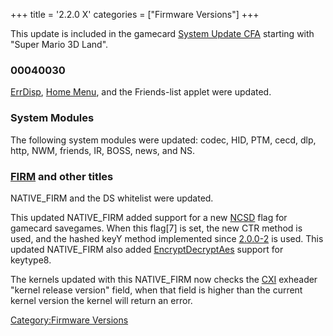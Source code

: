 +++
title = '2.2.0 X'
categories = ["Firmware Versions"]
+++

This update is included in the gamecard [System Update
CFA](System_Update_CFA "wikilink") starting with "Super Mario 3D Land".

### 00040030

[ErrDisp](ErrDisp "wikilink"), [Home Menu](Home_Menu "wikilink"), and
the Friends-list applet were updated.

### System Modules

The following system modules were updated: codec, HID, PTM, cecd, dlp,
http, NWM, friends, IR, BOSS, news, and NS.

### [FIRM](FIRM "wikilink") and other titles

NATIVE_FIRM and the DS whitelist were updated.

This updated NATIVE_FIRM added support for a new [NCSD](NCSD "wikilink")
flag for gamecard savegames. When this flag\[7\] is set, the new CTR
method is used, and the hashed keyY method implemented since
[2.0.0-2](2.0.0-2 "wikilink") is used. This updated NATIVE_FIRM also
added [EncryptDecryptAes](PSPXI:EncryptDecryptAes "wikilink") support
for keytype8.

The kernels updated with this NATIVE_FIRM now checks the
[CXI](NCCH "wikilink") exheader "kernel release version" field, when
that field is higher than the current kernel version the kernel will
return an error.

[Category:Firmware Versions](Category:Firmware_Versions "wikilink")